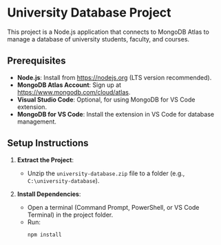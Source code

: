 # University Database Project

This project is a Node.js application that connects to MongoDB Atlas to manage a database of university students, faculty, and courses.

## Prerequisites
- **Node.js**: Install from https://nodejs.org (LTS version recommended).
- **MongoDB Atlas Account**: Sign up at https://www.mongodb.com/cloud/atlas.
- **Visual Studio Code**: Optional, for using MongoDB for VS Code extension[](https://code.visualstudio.com).
- **MongoDB for VS Code**: Install the extension in VS Code for database management.

## Setup Instructions
1. **Extract the Project**:
   - Unzip the `university-database.zip` file to a folder (e.g., `C:\university-database`).

2. **Install Dependencies**:
   - Open a terminal (Command Prompt, PowerShell, or VS Code Terminal) in the project folder.
   - Run:
     ```bash
     npm install
